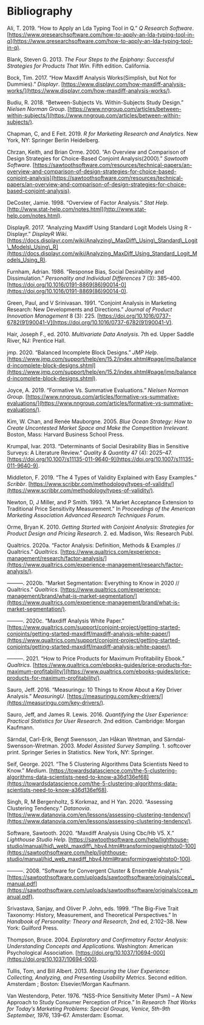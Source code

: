 Bibliography
============

Ali, T. 2019. “How to Apply an Lda Typing Tool in Q.” _Q Research Software_. [https://www.qresearchsoftware.com/how-to-apply-an-lda-typing-tool-in-q](https://www.qresearchsoftware.com/how-to-apply-an-lda-typing-tool-in-q).

Blank, Steven G. 2013. _The Four Steps to the Epiphany: Successful Strategies for Products That Win_. Fifth edition. California.

Bock, Tim. 2017. “How Maxdiff Analysis Works(Simplish, but Not for Dummies).” _Displayr_. [https://www.displayr.com/how-maxdiff-analysis-works/](https://www.displayr.com/how-maxdiff-analysis-works/).

Budiu, R. 2018. “Between-Subjects Vs. Within-Subjects Study Design.” _Nielsen Norman Group_. [https://www.nngroup.com/articles/between-within-subjects/](https://www.nngroup.com/articles/between-within-subjects/).

Chapman, C, and E Feit. 2019. _R for Marketing Research and Analytics_. New York, NY: Springer Berlin Heidelberg.

Chrzan, Keith, and Brian Orme. 2000. “An Overview and Comparison of Design Strategies for Choice-Based Conjoint Analysis(2000).” _Sawtooth Software_. [https://sawtoothsoftware.com/resources/technical-papers/an-overview-and-comparison-of-design-strategies-for-choice-based-conjoint-analysis](https://sawtoothsoftware.com/resources/technical-papers/an-overview-and-comparison-of-design-strategies-for-choice-based-conjoint-analysis).

DeCoster, Jamie. 1998. “Overview of Factor Analysis.” _Stat Help_. [http://www.stat-help.com/notes.html](http://www.stat-help.com/notes.html).

DisplayR. 2017. “Analyzing Maxdiff Using Standard Logit Models Using R - Displayr.” _DisplayR Wiki_. [https://docs.displayr.com/wiki/Analyzing\_MaxDiff\_Using\_Standard\_Logit\_Models\_Using\_R](https://docs.displayr.com/wiki/Analyzing_MaxDiff_Using_Standard_Logit_Models_Using_R).

Furnham, Adrian. 1986. “Response Bias, Social Desirability and Dissimulation.” _Personality and Individual Differences_ 7 (3): 385–400. [https://doi.org/10.1016/0191-8869(86)90014-0](https://doi.org/10.1016/0191-8869(86)90014-0).

Green, Paul, and V Srinivasan. 1991. “Conjoint Analysis in Marketing Research: New Developments and Directions.” _Journal of Product Innovation Management_ 8 (3): 225. [https://doi.org/10.1016/0737-6782(91)90041-V](https://doi.org/10.1016/0737-6782(91)90041-V).

Hair, Joseph F., ed. 2010. _Multivariate Data Analysis_. 7th ed. Upper Saddle River, NJ: Prentice Hall.

jmp. 2020. “Balanced Incomplete Block Designs.” _JMP Help_. [https://www.jmp.com/support/help/en/15.2/index.shtml#page/jmp/balanced-incomplete-block-designs.shtml](https://www.jmp.com/support/help/en/15.2/index.shtml#page/jmp/balanced-incomplete-block-designs.shtml).

Joyce, A. 2019. “Formative Vs. Summative Evaluations.” _Nielsen Norman Group_. [https://www.nngroup.com/articles/formative-vs-summative-evaluations/](https://www.nngroup.com/articles/formative-vs-summative-evaluations/).

Kim, W. Chan, and Renée Mauborgne. 2005. _Blue Ocean Strategy: How to Create Uncontested Market Space and Make the Competition Irrelevant_. Boston, Mass: Harvard Business School Press.

Krumpal, Ivar. 2013. “Determinants of Social Desirability Bias in Sensitive Surveys: A Literature Review.” _Quality & Quantity_ 47 (4): 2025–47. [https://doi.org/10.1007/s11135-011-9640-9](https://doi.org/10.1007/s11135-011-9640-9).

Middleton, F. 2019. “The 4 Types of Validity Explained with Easy Examples.” _Scribbr_. [https://www.scribbr.com/methodology/types-of-validity/](https://www.scribbr.com/methodology/types-of-validity/).

Newton, D, J Miller, and P Smith. 1993. “A Market Acceptance Extension to Traditional Price Sensitivity Measurement.” In _Proceedings of the American Marketing Association Advanced Research Techniques Forum_.

Orme, Bryan K. 2010. _Getting Started with Conjoint Analysis: Strategies for Product Design and Pricing Research_. 2. ed. Madison, Wis: Research Publ.

Qualtrics. 2020a. “Factor Analysis: Definition, Methods & Examples // Qualtrics.” _Qualtrics_. [https://www.qualtrics.com/experience-management/research/factor-analysis/](https://www.qualtrics.com/experience-management/research/factor-analysis/).

———. 2020b. “Market Segmentation: Everything to Know in 2020 // Qualtrics.” _Qualtrics_. [https://www.qualtrics.com/experience-management/brand/what-is-market-segmentation/](https://www.qualtrics.com/experience-management/brand/what-is-market-segmentation/).

———. 2020c. “Maxdiff Analysis White Paper.” [https://www.qualtrics.com/support/conjoint-project/getting-started-conjoints/getting-started-maxdiff/maxdiff-analysis-white-paper/](https://www.qualtrics.com/support/conjoint-project/getting-started-conjoints/getting-started-maxdiff/maxdiff-analysis-white-paper/).

———. 2021. “How to Price Products for Maximum Profitability Ebook.” _Qualtrics_. [https://www.qualtrics.com/ebooks-guides/price-products-for-maximum-profitability/](https://www.qualtrics.com/ebooks-guides/price-products-for-maximum-profitability/).

Sauro, Jeff. 2016. “Measuringu: 10 Things to Know About a Key Driver Analysis.” _MeasuringU_. [https://measuringu.com/key-drivers/](https://measuringu.com/key-drivers/).

Sauro, Jeff, and James R. Lewis. 2016. _Quantifying the User Experience: Practical Statistics for User Research_. 2nd edition. Cambridge: Morgan Kaufmann.

Särndal, Carl-Erik, Bengt Swensson, Jan Håkan Wretman, and Särndal-Swensson-Wretman. 2003. _Model Assisted Survey Sampling_. 1. softcover print. Springer Series in Statistics. New York, NY: Springer.

Seif, George. 2021. “The 5 Clustering Algorithms Data Scientists Need to Know.” _Medium_. [https://towardsdatascience.com/the-5-clustering-algorithms-data-scientists-need-to-know-a36d136ef68](https://towardsdatascience.com/the-5-clustering-algorithms-data-scientists-need-to-know-a36d136ef68).

Singh, R, M Bergenholtz, S Korkmaz, and H Yan. 2020. “Assessing Clustering Tendency.” _Datanovia_. [https://www.datanovia.com/en/lessons/assessing-clustering-tendency/](https://www.datanovia.com/en/lessons/assessing-clustering-tendency/).

Software, Sawtooth. 2020. “Maxdiff Analysis Using Cbc/Hb V5. X.” _Lighthouse Studio Help_. [https://sawtoothsoftware.com/help/lighthouse-studio/manual/hid\_web\_maxdiff\_hbv4.html#transformingweightsto0-100](https://sawtoothsoftware.com/help/lighthouse-studio/manual/hid_web_maxdiff_hbv4.html#transformingweightsto0-100).

———. 2008. “Software for Convergent Cluster & Ensemble Analysis.” [https://sawtoothsoftware.com/uploads/sawtoothsoftware/originals/ccea\_manual.pdf](https://sawtoothsoftware.com/uploads/sawtoothsoftware/originals/ccea_manual.pdf).

Srivastava, Sanjay, and Oliver P. John, eds. 1999. “The Big-Five Trait Taxonomy: History, Measurement, and Theoretical Perspectives.” In _Handbook of Personality: Theory and Research_, 2nd ed, 2:102–38. New York: Guilford Press.

Thompson, Bruce. 2004. _Exploratory and Confirmatory Factor Analysis: Understanding Concepts and Applications._ Washington: American Psychological Association. [https://doi.org/10.1037/10694-000](https://doi.org/10.1037/10694-000).

Tullis, Tom, and Bill Albert. 2013. _Measuring the User Experience: Collecting, Analyzing, and Presenting Usability Metrics_. Second edition. Amsterdam ; Boston: Elsevier/Morgan Kaufmann.

Van Westendorp, Peter. 1976. “NSS-Price Sensitivity Meter (Psm) – A New Approach to Study Consumer Perception of Price.” In _Research That Works for Today’s Marketing Problems: Special Groups, Venice, 5th-9th September, 1976_, 139–67. Amsterdam: Esomar.